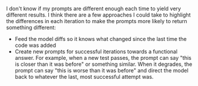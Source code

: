 I don't know if my prompts are different enough each time to yield very different results. I think there are a few approaches I could take to highlight the differences in each iteration to make the prompts more likely to return something different:
- Feed the model diffs so it knows what changed since the last time the code was added
- Create new prompts for successful iterations towards a functional answer. For example, when a new test passes, the prompt can say "this is closer than it was before" or something similar. When it degrades, the prompt can say "this is worse than it was before" and direct the model back to whatever the last, most successful attempt was.